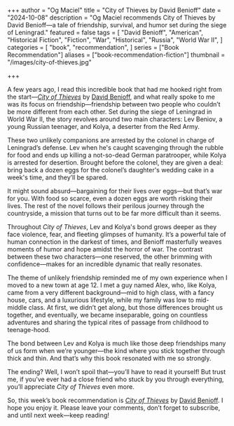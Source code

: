 +++
author = "Og Maciel"
title = "City of Thieves by David Benioff"
date = "2024-10-08"
description = "Og Maciel recommends City of Thieves by David Benioff—a tale of friendship, survival, and humor set during the siege of Leningrad."
featured = false
tags = [
    "David Benioff",
    "American",
    "Historical Fiction",
    "Fiction",
    "War",
    "Historical",
    "Russia",
    "World War II",
]
categories = [
    "book",
    "recommendation",
]
series = ["Book Recommendation"]
aliases = ["book-recommendation-fiction"]
thumbnail = "/images/city-of-thieves.jpg"

+++

A few years ago, I read this incredible book that had me hooked right from the start—[*City of Thieves*](https://www.goodreads.com/book/show/1971304.City_of_Thieves) by [David Benioff](https://www.goodreads.com/author/show/5541.David_Benioff), and what really spoke to me was its focus on friendship—friendship between two people who couldn’t be more different from each other. Set during the siege of Leningrad in World War II, the story revolves around two main characters: Lev Beniov, a young Russian teenager, and Kolya, a deserter from the Red Army.

These two unlikely companions are arrested by the colonel in charge of Leningrad’s defense. Lev when he's caught scavenging through the rubble for food and ends up killing a not-so-dead German paratrooper, while Kolya is arrested for desertion. Brought before the colonel, they are given a deal: bring back a dozen eggs for the colonel’s daughter's wedding cake in a week's time, and they’ll be spared.

It might sound absurd—bargaining for their lives over eggs—but that’s war for you. With food so scarce, even a dozen eggs are worth risking their lives. The rest of the novel follows their perilous journey through the countryside, a mission that turns out to be far more difficult than it seems.

Throughout *City of Thieves*, Lev and Kolya's bond grows deeper as they face violence, fear, and fleeting glimpses of humanity. It’s a powerful tale of human connection in the darkest of times, and Benioff masterfully weaves moments of humor and hope amidst the horror of war. The contrast between these two characters—one reserved, the other brimming with confidence—makes for an incredible dynamic that really resonates.

The theme of unlikely friendship reminded me of my own experience when I moved to a new town at age 12. I met a guy named Alex, who, like Kolya, came from a very different background—mid to high class, with a fancy house, cars, and a luxurious lifestyle, while my family was low to mid-middle class. At first, we didn’t get along, but those differences brought us together, and eventually, we became inseparable, going on countless adventures and sharing the typical rites of passage from childhood to teenage-hood.

The bond between Lev and Kolya is much like those deep friendships many of us form when we’re younger—the kind where you stick together through thick and thin. And that’s why this book resonated with me so strongly.

The ending? Well, I won’t spoil that—you’ll have to read it yourself! But trust me, if you’ve ever had a close friend who stuck by you through everything, you’ll appreciate *City of Thieves* even more.

So, this week’s book recommendation is [*City of Thieves*](https://www.goodreads.com/book/show/1971304.City_of_Thieves) by [David Benioff](https://www.goodreads.com/author/show/5541.David_Benioff). I hope you enjoy it. Please leave your comments, don’t forget to subscribe, and until next week—keep reading!
